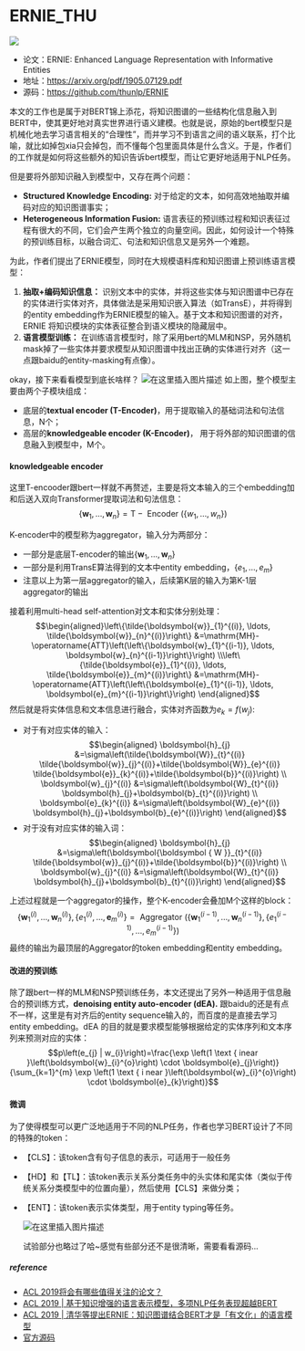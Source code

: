# ERNIE_THU



![](https://gblobscdn.gitbook.com/assets%2F-MMs7dhj84KIv2oyXzeq%2F-MMtYbVQ7QGInLfFmvj-%2F-MMuCEn82Z1uVZsEDLfQ%2Fimage.png?alt=media&token=e7a737da-f964-4540-a06c-7241f6f1979a)



- 论文：ERNIE: Enhanced Language Representation with Informative Entities
- 地址：https://arxiv.org/pdf/1905.07129.pdf
- 源码：https://github.com/thunlp/ERNIE



本文的工作也是属于对BERT锦上添花，将知识图谱的一些结构化信息融入到BERT中，使其更好地对真实世界进行语义建模。也就是说，原始的bert模型只是机械化地去学习语言相关的“合理性”，而并学习不到语言之间的语义联系，打个比喻，就比如掉包xia只会掉包，而不懂每个包里面具体是什么含义。于是，作者们的工作就是如何将这些额外的知识告诉bert模型，而让它更好地适用于NLP任务。

但是要将外部知识融入到模型中，又存在两个问题：
- **Structured Knowledge Encoding:**  对于给定的文本，如何高效地抽取并编码对应的知识图谱事实；
- **Heterogeneous Information Fusion:** 语言表征的预训练过程和知识表征过程有很大的不同，它们会产生两个独立的向量空间。因此，如何设计一个特殊的预训练目标，以融合词汇、句法和知识信息又是另外一个难题。

为此，作者们提出了ERNIE模型，同时在大规模语料库和知识图谱上预训练语言模型：
1. **抽取+编码知识信息：** 识别文本中的实体，并将这些实体与知识图谱中已存在的实体进行实体对齐，具体做法是采用知识嵌入算法（如TransE），并将得到的entity embedding作为ERNIE模型的输入。基于文本和知识图谱的对齐，ERNIE 将知识模块的实体表征整合到语义模块的隐藏层中。
2. **语言模型训练：**  在训练语言模型时，除了采用bert的MLM和NSP，另外随机mask掉了一些实体并要求模型从知识图谱中找出正确的实体进行对齐（这一点跟baidu的entity-masking有点像）。

okay，接下来看看模型到底长啥样？
![在这里插入图片描述](https://img-blog.csdnimg.cn/20190603210332777.png?x-oss-process=image/watermark,type_ZmFuZ3poZW5naGVpdGk,shadow_10,text_aHR0cHM6Ly9ibG9nLmNzZG4ubmV0L0thaXl1YW5fc2p0dQ==,size_16,color_FFFFFF,t_70)
如上图，整个模型主要由两个子模块组成：
- 底层的**textual encoder (T-Encoder)**，用于提取输入的基础词法和句法信息，N个；
- 高层的**knowledgeable encoder (K-Encoder)**， 用于将外部的知识图谱的信息融入到模型中，M个。
#### knowledgeable encoder
这里T-encooder跟bert一样就不再赘述，主要是将文本输入的三个embedding加和后送入双向Transformer提取词法和句法信息：$$\left\{\boldsymbol{w}_{1}, \ldots, \boldsymbol{w}_{n}\right\}=\mathrm{T}-\text { Encoder }\left(\left\{w_{1}, \ldots, w_{n}\right\}\right)$$

K-encoder中的模型称为aggregator，输入分为两部分：
- 一部分是底层T-encoder的输出$\left\{\boldsymbol{w}_{1}, \ldots, \boldsymbol{w}_{n}\right\}$
- 一部分是利用TransE算法得到的文本中entity embedding，$\left\{e_{1}, \dots, e_{m}\right\}$
- 注意以上为第一层aggregator的输入，后续第K层的输入为第K-1层aggregator的输出

接着利用multi-head self-attention对文本和实体分别处理：$$\begin{aligned}\left\{\tilde{\boldsymbol{w}}_{1}^{(i)}, \ldots, \tilde{\boldsymbol{w}}_{n}^{(i)}\right\} &=\mathrm{MH}-\operatorname{ATT}\left(\left\{\boldsymbol{w}_{1}^{(i-1)}, \ldots, \boldsymbol{w}_{n}^{(i-1)}\right\}\right) \\\left\{\tilde{\boldsymbol{e}}_{1}^{(i)}, \ldots, \tilde{\boldsymbol{e}}_{m}^{(i)}\right\} &=\mathrm{MH}-\operatorname{ATT}\left(\left\{\boldsymbol{e}_{1}^{(i-1)}, \ldots, \boldsymbol{e}_{m}^{(i-1)}\right\}\right) \end{aligned}$$
然后就是将实体信息和文本信息进行融合，实体对齐函数为$e_{k}=f\left(w_{j}\right)$:
- 对于有对应实体的输入：
$$\begin{aligned} \boldsymbol{h}_{j} &=\sigma\left(\tilde{\boldsymbol{W}}_{t}^{(i)} \tilde{\boldsymbol{w}}_{j}^{(i)}+\tilde{\boldsymbol{W}}_{e}^{(i)} \tilde{\boldsymbol{e}}_{k}^{(i)}+\tilde{\boldsymbol{b}}^{(i)}\right) \\ \boldsymbol{w}_{j}^{(i)} &=\sigma\left(\boldsymbol{W}_{t}^{(i)} \boldsymbol{h}_{j}+\boldsymbol{b}_{t}^{(i)}\right) \\ \boldsymbol{e}_{k}^{(i)} &=\sigma\left(\boldsymbol{W}_{e}^{(i)} \boldsymbol{h}_{j}+\boldsymbol{b}_{e}^{(i)}\right) \end{aligned}$$
- 对于没有对应实体的输入词：
$$\begin{aligned} \boldsymbol{h}_{j} &=\sigma\left(\boldsymbol{\boldsymbol { W }}_{t}^{(i)} \tilde{\boldsymbol{w}}_{j}^{(i)}+\tilde{\boldsymbol{b}}^{(i)}\right) \\ \boldsymbol{w}_{j}^{(i)} &=\sigma\left(\boldsymbol{W}_{t}^{(i)} \boldsymbol{h}_{j}+\boldsymbol{b}_{t}^{(i)}\right) \end{aligned}$$

上述过程就是一个aggregator的操作，整个K-encoder会叠加M个这样的block：$$\left\{\boldsymbol{w}_{1}^{(i)}, \ldots, \boldsymbol{w}_{n}^{(i)}\right\},\left\{e_{1}^{(i)}, \ldots, \boldsymbol{e}_{m}^{(i)}\right\}=\text { Aggregator }(\left\{\boldsymbol{w}_{1}^{(i-1)}, \ldots, \boldsymbol{w}_{n}^{(i-1)}\right\},\left\{e_{1}^{(i-1)}, \ldots, e_{m}^{(i-1)}\right\} )$$
最终的输出为最顶层的Aggregator的token embedding和entity embedding。
#### 改进的预训练
除了跟bert一样的MLM和NSP预训练任务，本文还提出了另外一种适用于信息融合的预训练方式，**denoising entity auto-encoder (dEA).** 跟baidu的还是有点不一样，这里是有对齐后的entity sequence输入的，而百度的是直接去学习entity embedding。dEA 的目的就是要求模型能够根据给定的实体序列和文本序列来预测对应的实体：$$p\left(e_{j} | w_{i}\right)=\frac{\exp \left(1 \text { inear }\left(\boldsymbol{w}_{i}^{o}\right) \cdot \boldsymbol{e}_{j}\right)}{\sum_{k=1}^{m} \exp \left(1 \text { i near }\left(\boldsymbol{w}_{i}^{o}\right) \cdot \boldsymbol{e}_{k}\right)}$$
#### 微调
为了使得模型可以更广泛地适用于不同的NLP任务，作者也学习BERT设计了不同的特殊的token：
- 【CLS】：该token含有句子信息的表示，可适用于一般任务

- 【HD】和【TL】：该token表示关系分类任务中的头实体和尾实体（类似于传统关系分类模型中的位置向量），然后使用【CLS】来做分类；

- 【ENT】：该token表示实体类型，用于entity typing等任务。

  

  ![在这里插入图片描述](https://img-blog.csdnimg.cn/2019060321525443.png?x-oss-process=image/watermark,type_ZmFuZ3poZW5naGVpdGk,shadow_10,text_aHR0cHM6Ly9ibG9nLmNzZG4ubmV0L0thaXl1YW5fc2p0dQ==,size_16,color_FFFFFF,t_70)

  试验部分也略过了哈~感觉有些部分还不是很清晰，需要看看源码...
##### reference
- [ACL 2019将会有哪些值得关注的论文？](https://www.zhihu.com/question/324223170/answer/686289852)
- [ACL 2019 | 基于知识增强的语言表示模型，多项NLP任务表现超越BERT](https://mp.weixin.qq.com/s?__biz=MzIwMTc4ODE0Mw==&mid=2247497535&idx=1&sn=41565f76368c028cf6cc9204e6f36384&chksm=96ea28bfa19da1a945923fceca0351c50ffa99958a57eced44ea19ef14fbbe3fcfb519b49fe1&scene=0&xtrack=1&key=5e1a44c6b19fdb90d4f39f57aad794cb225ae4b125c74547f68efd27e4a440ed12133aa3846f3246a59c3300e60af78eac543952b7f66291b3bb98aabab234a5c4cdbf011e018ccd51c55ad70dcbc145&ascene=1&uin=MTA1NDIwMzgyMQ==&devicetype=Windows%2010&version=62060833&lang=zh_CN&pass_ticket=GXxtNBoDpN/xpinrCr5v68DE8xs9w5fNjEzknaTiKJSZER4aMw4zfhObcR/hFHhL)
- [ACL 2019 | 清华等提出ERNIE：知识图谱结合BERT才是「有文化」的语言模型](https://www.jiqizhixin.com/articles/2019-05-26-4)
- [官方源码](https://github.com/thunlp/ERNIE)